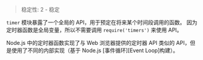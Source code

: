 
<!--introduced_in=v0.10.0-->

> 稳定性: 2 - 稳定

`timer` 模块暴露了一个全局的 API，用于预定在将来某个时间段调用的函数。 
因为定时器函数是全局变量，所以不需要调用 `require('timers')` 来使用 API。

Node.js 中的定时器函数实现了与 Web 浏览器提供的定时器 API 类似的 API，但是使用了不同的内部实现（基于 Node.js [事件循环][Event Loop]构建）。


